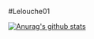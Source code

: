 
#Lelouche01 

[![Anurag's github stats](https://github-readme-stats.vercel.app/api?username=Lelouche01)](https://github.com/anuraghazra/github-readme-stats)
